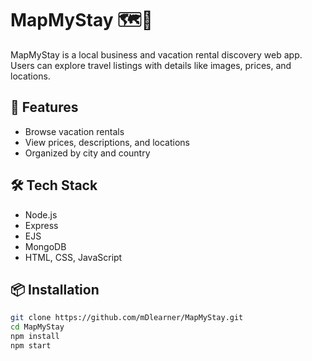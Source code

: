 # MapMyStay 🗺️🏨

MapMyStay is a local business and vacation rental discovery web app. Users can explore travel listings with details like images, prices, and locations.

## 🚀 Features
- Browse vacation rentals
- View prices, descriptions, and locations
- Organized by city and country

## 🛠️ Tech Stack
- Node.js
- Express
- EJS
- MongoDB
- HTML, CSS, JavaScript

## 📦 Installation
```bash
git clone https://github.com/mDlearner/MapMyStay.git
cd MapMyStay
npm install
npm start
